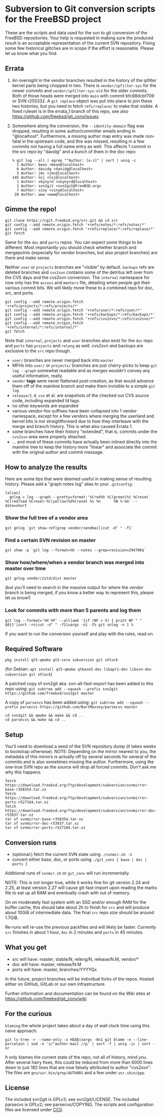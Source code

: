 # Subversion to Git conversion scripts for the FreeBSD project

These are the scripts and data used for the svn to git conversion of the
FreeBSD repositories. Your help is requested in making sure the produced
result is an acceptable representation of the current SVN repository. Fixing
some few historical glitches are in scope if the effort is reasonable. Please
let us know what you find.

## Errata

1. An oversight in the vendor branches resulted in the history of the ipfilter
   kernel parts being chopped in two. There is `vendor/ipfilter-sys` for the
   newer commits and `vendor/ipfilter-sys-old` for the older commits. Both of
   those heads were merged into `main` with commit bfc88dcbf709 or SVN r255332.
   A `git replace` object was put into place to join these two histories, but
   you need to fetch `refs/replace/` to make that visible. A fixed ruleset is
   in the errata_1 branch of this repo, see also
   https://github.com/freebsd/git_conv/issues

1. Somewhere along the conversion, the `--identity-domain` flag was dropped,
   resulting in some author/committer emails ending in "@localhost".
   Furthermore, a missing author map entry was made non-fatal in the upstream
   code, and this was missed, resulting in a few commits not having a full name
   entry as well.
   This affects 1 commit in the src repo by "davidg" and a bunch of them in the doc repo:
   ```
   % git log --all | egrep "^Author: [a-z]" | sort | uniq -c
     1 Author: bean <bean@localhost>
     6 Author: davidg <davidg@localhost>
     3 Author: jmc <jmc@localhost>
   145 Author: nsj <nsj@localhost>
     1 Author: skynyrd <skynyrd@localhost>
     1 Author: svn2git <svn2git@FreeBSD.org>
     7 Author: viny <viny@localhost>
    28 Author: www <www@localhost>
   ```


## Gimme the repo!

```
git clone https://cgit.freebsd.org/src.git && cd src
git config --add remote.origin.fetch '+refs/notes/*:refs/notes/*'
git config --add remote.origin.fetch '+refs/replace/*:refs/replace/*'
git fetch
```

Same for the `doc` and `ports` repos. You can expect some things to be
different. Most importantly you should check whether branch and mergepoints
(especially for vendor branches, but also project branches) are there and make
sense.

Neither `user` or `projects` branches are "visible" by default.
`backups` refs are deleted branches and `cvs2svn` contains some of the detritus
left over from the CVS days and the cvs2svn conversion. The `internal`
namespace for now only has the `access` and `mentors` file, detailing when
people got their various commit bits. We will likely move these to a combined
repo for doc, src, and ports.

```
git config --add remote.origin.fetch '+refs/projects/*:refs/projects/*'
git config --add remote.origin.fetch '+refs/user/*:refs/user/*'
git config --add remote.origin.fetch '+refs/backups/*:refs/backups/*'
git config --add remote.origin.fetch '+refs/cvs2svn/*:refs/cvs2svn/*'
git config --add remote.origin.fetch '+refs/internal/*:refs/internal/*'
git fetch
```

Note that `internal`, `projects` and `user` branches also exist for the `doc`
repo and `ports` has `projects` and `releng` as well. cvs2svn and
backups are exclusive to the `src` repo though.

- `user/` branches are never merged back into `master`
- MFHs into `user/` or `projects/` branches are just cherry-picks to keep `git
  log --graph` somewhat readable and as merges wouldn't convey any useful
  information, really.
- `vendor` **tags** were never flattened post-creation, as that would advance
  them off of the mainline branch and make them invisible to a simple `git log`
- `release/1.0_cvs` et al. are snapshots of the checked out CVS source
  code, including expanded $Id$ tags.
- no other keywords are expanded
- various vendor-foo suffixes have been collapsed into 1 vendor namespace,
  except for a few vendors where merging the userland and kernel bits is not
  straightforward due to how they interleave with the merge and branch history.
  This is what also caused Errata 1.
- some branches have their history "extended", that is, commits under the
  `cvs2svn` area were properly attached.
- ... and most of these commits have actually been inlined directly into the
  mainline tree to keep the history more "linear" and associate the commit with
  the original author and commit message.

## How to analyze the results

Here are some tips that were deemed useful in making sense of resulting
history. Please add a "graph notes log" alias to your `.gitconfig`:
```
[alias]
  gnlog = log --graph --pretty=format:'%Cred%h %C(green)%t %Creset %C(red)%ad %Creset-%C(yellow)%d%Creset %s %n      %N %-GG' --date=short
```

### Show the full tree of a vendor area

```
git gnlog `git show-ref|grep vendor/sendmail|cut -d" " -f1`
```

### Find a certain SVN revision on master

```
git show -p `git log --format=%h --notes --grep=revision=294706$`
```

### Show how/where/when a vendor branch was merged into master over time

```
git gnlog vendor/zstd/dist master
```
(but you'll need to search in the massive output for where the vendor branch is
being merged, if you know a better way to represent this, please let us know!)

### Look for commits with more than 5 parents and log them

```
git log --format='%H %P' --all|awk '{if (NF > 5) { print NF " " $0}}'|sort -rn|cut -d" " -f2|xargs -n1 -I% git snlog -n 1 %
```

If you want to run the conversion yourself and play with the rules, read on.

## Required Software

`pkg install qt5-qmake qt5-core subversion git shlock`

(for Debian: `apt install qt5-qmake qtbase5-dev libapr1-dev libsvn-dev subversion git shlock`)

A patched copy of svn2git aka. svn-all-fast-export has been added to this repo using:
`git subtree add --squash --prefix svn2git https://github.com/freebsd/svn2git master`

A copy of `parsecvs` has been added using:
`git subtree add --squash --prefix parsecvs https://github.com/BartMassey/parsecvs master`

```shell
cd svn2git && qmake && make && cd ..
cd parsecvs && make && cd ..
```

## Setup

You'll need to download a seed of the SVN repository dump (it takes weeks to bootstrap otherwise).
NOTE: Depending on the mirror nearest to you, the metadata of this mirrors is
actually off by several seconds for several of the commits and is also
sometimes missing the author. Furthermore, using the one-true SVN repo as the
source will drop all forced commits. Don't ask me why this happens.

```shell
fetch https://download.freebsd.org/ftp/development/subversion/svnmirror-base-r358354.tar.xz
fetch https://download.freebsd.org/ftp/development/subversion/svnmirror-ports-r527184.tar.xz
fetch https://download.freebsd.org/ftp/development/subversion/svnmirror-doc-r53937.tar.xz
tar xf svnmirror-base-r358354.tar.xz
tar xf svnmirror-doc-r53937.tar.xz
tar xf svnmirror-ports-r527184.tar.xz
```

## Conversion runs

- (optional:) fetch the current SVN state using `./svnmir.sh -1`
- convert either base, doc, or ports using `./git_conv { base | doc | ports }`

Additional runs of `svnmir.sh` or `git_conv` will run incrementally.

NOTE: This is not longer true, while it works fine for git version 2.24 and
2.25, at least version 2.27 will cause git-fast-import upon reading the marks
file to eat up all RAM and eventually crash with out of memory.

On on moderately fast system with an SSD and/or enough RAM for the buffer cache,
this should take about 2h to finish for `src` and will produce about 10GiB of
intermediate data. The final `src` repo size should be around 1.7GiB.

Re-runs will re-use the previous packfiles and will likely be faster. Currently
`src` finishes in about 1 hour, `doc` in 2 minutes and `ports` in 45 minutes.

## What you get

- src will have: master, stable/N, releng/N, release/N.M, vendor/\*
- doc will have: master, release/N.M
- ports will have: master, branches/YYYYQx

In the future, _project_ branches will be individual forks of the repos. Hosted
either on GitHub, GitLab or our own infrastructure.

Further information and documentation can be found on the Wiki sites at
https://github.com/freebsd/git_conv/wiki

## For the curious

`blaming` the whole project takes about a day of wall clock time using this naive approach:
```
git ls-tree -r --name-only -z HEAD|xargs -0n1 git blame -e --line-porcelain | sed -n 's/^author-mail //p' | sort -f | uniq -ic | sort -nr
```
It only blames the current state of the repo, not all of history, mind you.
After several hairy fixes, this could be reduced from more than 6000 lines down
to just 182 lines that are now falsely attributed to author "cvs2svn". The
files are `gnu/usr.bin/grep/AUTHORS` and a few under `usr.sbin/ppp`.

## License
The included svn2git is GPLv3; see svn2git/LICENSE.
The included parsecvs is GPLv2; see parsecvs/COPYING.
The scripts and configuration files are licensed under
[CC0](https://creativecommons.org/publicdomain/zero/1.0/legalcode).
